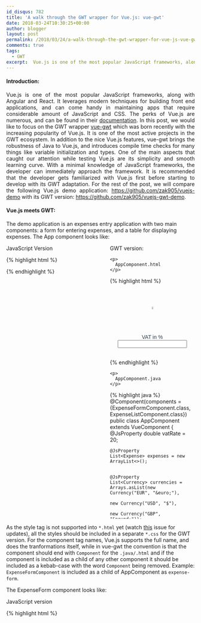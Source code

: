```yaml
---
id_disqus: 782
title: 'A walk through the GWT wrapper for Vue.js: vue-gwt'
date: 2018-03-24T10:30:25+00:00
author: blogger
layout: post
permalink: /2018/03/24/a-walk-through-the-gwt-wrapper-for-vue-js-vue-gwt/
comments: true
tags:
  - GWT
excerpt:  Vue.js is one of the most popular JavaScript frameworks, along with Angular and React. It leverages modern techniques for building front end applications, and can come handy in maintaining apps that require considerable amount of JavaScript and CSS...
---
```

####  **Introduction:** 

<p style="text-align: justify">
  Vue.js is one of the most popular JavaScript frameworks, along with Angular and React. It leverages modern techniques for building front end applications, and can come handy in maintaining apps that require considerable amount of JavaScript and CSS. The perks of Vue.js are numerous, and can be found in their <a href="https://vuejs.org/v2/guide/" target="_blank">documentation</a>. In this post, we would like to focus on the GWT wrapper <a href="https://github.com/Axellience/vue-gwt/issues/19">vue-gwt</a> which was born recently with the increasing popularity of Vue.js. It is one of the most active projects in the GWT ecosystem. In addition to the nice Vue.js features, vue-gwt brings the robustness of Java to Vue.js, and introduces compile time checks for many things like variable initialization and types. One of the main aspects that caught our attention while testing Vue.js are its simplicity and smooth learning curve. With a minimal knowledge of JavaScript frameworks, the developer can immediately approach the framework. It is recommended that the developer gets familiarized with Vue.js first before starting to develop with its GWT adaptation. For the rest of the post, we will compare the following Vue.js demo application: <a href="https://github.com/zak905/vuejs-demo">https://github.com/zak905/vuejs-demo</a> with its GWT version: <a href="https://github.com/zak905/vuejs-gwt-demo" target="_blank">https://github.com/zak905/vuejs-gwt-demo</a>.
</p>

####  **Vue.js meets GWT:** 

The demo application is an expenses entry application with two main components: a form for entering expenses, and a table for displaying expenses. The App component looks like: 

<div style="display: flex;">
  <div style="width: 45%; overflow: auto;">
    JavaScript Version 
    
{% highlight html  %}
<template>
  <div id="app">
    <img src="./assets/logo.png">
    <div>
      <label for="vat"> VAT in %</label>
      <input id="vat" type="number" v-model="vatRate">
    </div>
     <ExpenseForm :currencies="currencies" :vatRate="vatRate" :expenses="expenses" />
     <div class="divider"></div>
     <ExpenseList :currencies="currencies" :expenses="expenses"/>
  </div>
</template>

<script>
import ExpenseForm from './components/ExpenseForm.vue'
import ExpenseList from './components/ExpenseList.vue'

export default {
  name: 'app',
  components: {
    ExpenseForm,
    ExpenseList
  },
   data: () => ({
     vatRate: 20,
    expenses: [],
    currencies: [{name: "EUR", symbol: "&euro;"}, {name: "USD", symbol: "$"}, {name: "GBP", symbol: "&pound;"}],
  }),
  
  }
</script>

<style>
#app {
  font-family: 'Avenir', Helvetica, Arial, sans-serif;
  -webkit-font-smoothing: antialiased;
  -moz-osx-font-smoothing: grayscale;
  text-align: center;
  color: #2c3e50;
  margin-top: 60px;
}
.divider {
  height: 30px;
}
</style>
{% endhighlight %}

  </div>
  
  <div style="width: 10%">
  </div>
  
  <div style="width: 45%;overflow: auto;">
    GWT version: 
    
    <p>
      AppComponent.html
    </p>
    
{% highlight html  %}
<div id="app">
    <img style="width: 10%" src="./assets/logo.png">
    <div>
        <label for="vat"> VAT in %</label>
        <input id="vat" type="number" v-model="vatRate">
    </div>
    <expense-form :currencies="currencies" :vatRate="vatRate" :expenses="expenses" > </expense-form>
    <div class="divider"></div>
    <expense-list :currencies="currencies" :expenses="expenses" :vatRate="vatRate"> </expense-list>
</div>
{% endhighlight %}
    
    <p>
      AppComponent.java
    </p>
    
   {% highlight java  %}
@Component(components = {ExpenseFormComponent.class, ExpenseListComponent.class})
public class AppComponent extends VueComponent  {
    @JsProperty
    double vatRate = 20;

    @JsProperty
    List<Expense> expenses = new ArrayList<>();


    @JsProperty
    List<Currency> currencies = Arrays.asList(new Currency("EUR", "&euro;"),
                                              new Currency("USD", "$"),
                                              new Currency("GBP", "&pound;"));
}
   {% endhighlight %}
  </div>
</div>

  As the style tag is not supported into `*.html` yet (watch <a href="https://github.com/Axellience/vue-gwt/issues/19" target="_blank">this</a> issue for updates), all the styles should be included in a separate `*.css` for the GWT version. For the component tag names, Vue.js supports the full name, and does the tranformations itself, while in vue-gwt the convention is that the component should end with `Component` for the `.java/.html` and if the component is included as a child of any other component it should be included as a kebab-case with the word `Component` being removed. Example: `ExpenseFormComponent` is included as a child of AppComponent as `expense-form`.

The ExpenseForm component looks like: 

<div style="display: flex;">
  <div style="width: 45%; overflow: auto;">
    JavaScript version
    
{% highlight html %}
<template>
  <div class="expense-form">
    <label for="amount">Amount: </label>
    <input type="number" id="amount" v-model="amount"/>
    <label for="amountVAT">VAT: </label>
    <input type="number" id="amountVAT" v-model="amountVAT" disabled/>
    <label for="currency">Currency: </label>
    <select id="currency" v-model="currency">
      <option v-for="currency in currencies"> {{ currency.name }} </option>  
    </select>
    <label for="date"  >Date: </label>
    <input type="date" id="date" value="2018/03/06" v-model="date"/>
    <label for="reason">Reason: </label>
    <textarea id="reason" v-model="reason" />
    <button id="append" v-on:click="submitExpense"> Add Expense </button>
  </div>
</template>

<script>
export default {
  name: 'ExpenseForm',
  methods: {
    submitExpense: function(event) {
        this.expenses.push({"amount": this.amount, "date": this.date, "reason": this.reason, "vatRate": this.vatRate, "vat": this.amountVAT, "currency": this.currency});
    }
  },
  data: () => {
      return {
      amount: 0,
      date: '',
      reason: '',
      currency: ''
      }
  },
  props: {
    currencies: Array,
    expenses: Array,
    vatRate: Number,
  },
    computed: {
      amountVAT: function() {return parseFloat(this.vatRate / 100 * this.amount).toFixed(2)}
    }
}
</script>

//..styles etc,..
{% endhighlight %}

  </div>
  
  <div style="width: 10%">
  </div>
  
  <div style="width: 45%; overflow: auto;">
    GWT version<br /> ExpenseForm.html</p> 
    
{% highlight html  %}
<vue-gwt:import class="com.gwidgets.client.dto.Currency"/>
<div class="expense-form">
    <label for="amount">Amount: </label>
    <input type="number" id="amount" v-model="amount"/>
    <label for="amountVAT">VAT: </label>
    <input type="number" id="amountVAT" v-model="amountVAT" disabled/>
        <label for="currency">Currency: </label>
    <select id="currency" v-model="currency">
            <option v-for="Currency currency in currencies"> {% raw %} {{ currency.getName() }} {% endraw %}</option>
        </select>
    <label for="date"  >Date: </label>
    <input type="date" id="date" value="2018/03/06" v-model="date"/>
    <label for="reason">Reason: </label>
    <textarea id="reason" v-model="reason" />
    <button id="append" v-on:click="submitExpense"> Add Expense </button>
</div>
{% endhighlight %}
    
    <p>
      ExpenseForm.java
    </p>
    
    {% highlight java  %}
@Component
public class ExpenseFormComponent extends VueComponent {
    @JsProperty
    double amount =  0;
    @JsProperty
    String date = "";
    @JsProperty
    String reason="";
    @JsProperty
    String currency="";

    @Prop
    @JsProperty
    double vatRate;

    @Prop
    @JsProperty
    List<Expense> expenses;

    @Prop
    @JsProperty
    List<Currency> currencies;

    @JsMethod
    public void submitExpense() {
        expenses.add(new Expense(amount, date, reason, getAmountVAT(), vatRate, currency));
    }

    @Computed
    public double getAmountVAT() {
        return vatRate / 100 * amount;
    }
}
{% endhighlight %}
  </div>
</div>

The main difference between the two versions is the type enforcement in:

{% highlight html  %}
       <select id="currency" v-model="currency">
            <option v-for="Currency currency in currencies"> {% raw %} {{ currency.getName() }} {% endraw %} </option>
        </select>
{% endhighlight %}

which requires a special import tag:  `<vue-gwt:import class="com.gwidgets.client.dto.Currency"/>`
The ExpenseList component looks like: 

<div style="display: flex;">
  <div style="width: 45%; overflow: auto;">
    JavaScript version</p> 
    
{% highlight html  %}
  <template>
    <div class="expense-list">
        <table class="expense-table">
            <thead>
                <th>Amount</th>
                <th>Date</th>
                <th>VAT rate %</th>
                <th>VAT</th>
                <th>Reason</th>
            </thead>
            <tbody>
                <tr v-for="expense in expenses">
                    <td>{% raw %} {{ expense.amount + getCurrencySymbol(expense.currency, currencies)}} {% endraw %}</td>
                    <td>{{ expense.date }}</td>
                    <td>{{ expense.vatRate }}</td>
                    <td>{% raw %} {{ expense.vat + getCurrencySymbol(expense.currency, currencies)}} {% endraw %}</td>
                    <td>{{ expense.reason }}</td>
                </tr>

            </tbody>
        </table>
    </div>
  </template>

  <script>
  export default {
    name: 'ExpenseList',
    props: {
      currencies: Array,
      expenses: Array,
    },
    methods: {
        getCurrencySymbol: (currencyName, currencies) => {
              for (let i = 0; i < currencies.length; i++ ) {
              if (currencyName === currencies[i].name)
                return currencies[i].symbol;
            }  
            return "$"
            }
    }
  }
  </script>
{% endhighlight %}
  </div>
  
  <div style="width: 10%">
  </div>
  
  <div style="width: 45%; overflow: auto;">
    GWT version:<br /> ExpenseListComponent.html</p> 
    
{% highlight html  %}
<vue-gwt:import class="com.gwidgets.client.dto.Expense"/>
<div class="expense-list">
    <table class="expense-table">
        <thead>
        <th>Amount</th>
        <th>Date</th>
        <th>VAT rate %</th>
        <th>VAT</th>
        <th>Reason</th>
        </thead>
        <tbody>
        <tr v-for="Expense expense in expenses">
            <td>{% raw %} {{ expense.amount + getCurrencySymbol(expense.currency)}} {% endraw %}</td>
            <td>{{ expense.date }}</td>
            <td>{{ expense.vatRate }}</td>
            <td>{% raw %} {{ expense.amountVAT + getCurrencySymbol(expense.currency)}} {% endraw %}</td>
            <td>{{ expense.reason }}</td>
        </tr>
        </tbody>
    </table>
</div>
{% endhighlight %}
    
    <p>
      ExpenseListComponent.java
    </p>
    
{% highlight java  %}
@Component
public class ExpenseListComponent extends VueComponent {
    @Prop
    @JsProperty
    double vatRate;

    @Prop
    @JsProperty
    List<Expense> expenses;

    @Prop
    @JsProperty
    List<Currency> currencies;

    @JsMethod
    public String getCurrencySymbol(String currencyName) {
        return currencies.stream()
                         .filter(currency -> currency.getName().equals(currencyName))
                         .findFirst()
                         .map(Currency::getSymbol)
                         .orElse("$");
    }
}
{% endhighlight %}
  </div>
</div>

  
Once again the GWT version requires the  `Expense` type to be specified.
  

####  **What do you get with GWT on the top of Vue.js:** 

  At first sight, the code in the .java seems a lot cleaner and better structured. Moreover, vue-gwt adds many checks that can enforce the integrity of data and help avoid going into production with a broken app. One thing that is checked by vue-gwt at compile time is variables intialization. Suppose you are rendenring some lists or tables, and you forgot create the variable in the `v-for`. For example let&#8217;s remove `currencies` field from `AppComponent.java`. With vue-gwt, you will get a compile time error and you will not be able to build the application:


<pre>[17,8] In AppComponent.html at line 7: Couldn't find variable/method "currencies". Make sure you didn't forget the @JsProperty/@JsMethod annotation.
</pre>

  In the JavaScript version, the app can be built and served even with missing `currencies` in data. There is a message displayed in the browser console in the development mode; but off course, it maybe too late if the app is already deployed. In a small application like this, the effect may be minimal, but the repercussions may not be pleasant for a large application.

  Another benefit of using vue-gwt is taking advantage of new Java 8 APIs like optionals, streams...etc. Since the 2.8.0 version, features like streams and lambda expression are supported in GWT, and this may be a saver while working on complex transformations and data processing. For example, in the ExpenseListComponent we made use of the stream API to filter the currencies object:

{% highlight java  %}
    @JsMethod
    public String getCurrencySymbol(String currencyName) {
        return currencies.stream()
                         .filter(currency -> currency.getName().equals(currencyName))
                         .findFirst()
                         .map(Currency::getSymbol)
                         .orElse("$");
    }
{% endhighlight %}

  To be fair, there is also a <a href="https://developer.mozilla.org/en-US/docs/Web/API/Streams_API" target="_blank">Stream API</a> in JavaScript, but it is not yet supported by all the browsers.

Finally, vue-gwt enforces type checks in templates as mentionned earlier: `<tr v-for="Expense expense in expenses">`, which can make the application even more robust and resistant to changes introduced to data objects. 

####  **Wrap up:** 

  Vue.js is a prominent JavaScript framework, and with vue-gwt, the developer gets even more on the top of it. vue-gwt introduces a new way of developing applications in GWT, by using `.html` templates and their corresponding `.java` classes, and the result is a robust Vue.js application with a Java codebase. On the other hand, using vue-gwt in dev-mode requires setting up the IDE for to automatically building/processing annotations, which can be considered as the annoying part of getting started, but it needs only to be done once. Also, vue-gwt is its 7th beta release, so it may still have some bugs, but it is under active development and it is moving steadily towards a stable release. GWT has met Vue.js, and it seems like GWT loves Vue.Js.